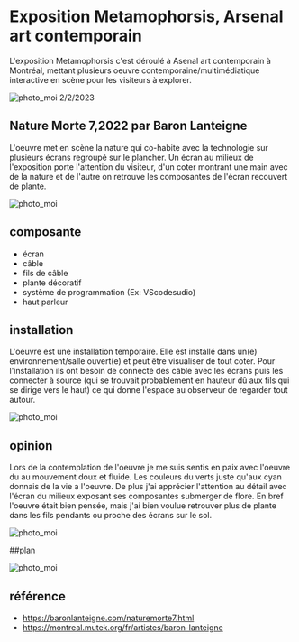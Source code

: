 # Exposition Metamophorsis, Arsenal art contemporain
L'exposition Metamophorsis c'est déroulé à Asenal art contemporain à Montréal, mettant plusieurs oeuvre contemporaine/multimédiatique interactive en scène pour les visiteurs à explorer.

![photo_moi](https://github.com/Honmasu/H23_V13_inspirations_UnDupreMichael/blob/main/BIAN/image/building%20Moyenne.jpeg)
2/2/2023

## Nature Morte 7,2022 par Baron Lanteigne
L'oeuvre met en scène la nature qui co-habite avec la technologie sur plusieurs écrans regroupé sur le plancher. Un écran au milieux  de l'exposition porte l'attention du visiteur, d'un coter montrant une main avec de la nature et de l'autre on retrouve les composantes de l'écran recouvert de plante. 

![photo_moi](https://github.com/Honmasu/H23_V13_inspirations_UnDupreMichael/blob/main/BIAN/image/console_800_600%20Moyenne.jpeg) 

## composante
* écran
* câble
* fils de câble
* plante décoratif
* système de programmation (Ex: VScodesudio)
* haut parleur

## installation
L'oeuvre est une installation temporaire. Elle est installé dans un(e) environnement/salle ouvert(e) et peut être visualiser de tout coter. Pour l'installation ils ont besoin de connecté des câble avec les écrans puis les connecter à source (qui se trouvait probablement en hauteur dû aux fils qui se dirige vers le haut) ce qui donne l'espace au observeur de regarder tout autour.

![photo_moi](https://github.com/Honmasu/H23_V13_inspirations_UnDupreMichael/blob/main/BIAN/image/ecran_principal%20Moyenne.jpeg) 

## opinion
Lors de la contemplation de l'oeuvre je me suis sentis en paix avec l'oeuvre du au mouvement doux et fluide. Les couleurs du verts juste qu'aux cyan donnais de la vie a l'oeuvre. De plus j'ai apprécier l'attention au détail avec l'écran du milieux exposant ses composantes submerger de flore. En bref l'oeuvre était bien pensée, mais j'ai bien voulue retrouver plus de plante dans les fils pendants ou proche des écrans sur le sol.

![photo_moi](https://github.com/Honmasu/H23_V13_inspirations_UnDupreMichael/blob/main/BIAN/image/ecran_plancher%20Moyenne.jpeg) 

##plan

![photo_moi](https://github.com/Honmasu/H23_V13_inspirations_UnDupreMichael/blob/main/BIAN/image/plan.jpeg)

## référence
* https://baronlanteigne.com/naturemorte7.html
* https://montreal.mutek.org/fr/artistes/baron-lanteigne
